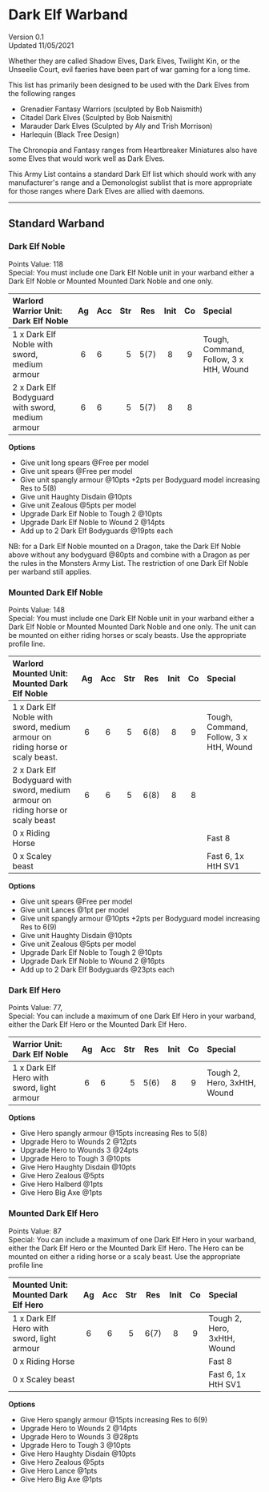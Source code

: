 # Dark Elf Warband
Version  0.1<BR>
Updated 11/05/2021  

Whether they are called Shadow Elves, Dark Elves, Twilight Kin, or the Unseelie Court, evil faeries have been part of war gaming for a long time.

This list has primarily been designed to be used with the Dark Elves from the following ranges

* Grenadier Fantasy Warriors (sculpted by Bob Naismith)
* Citadel Dark Elves (Sculpted by Bob Naismith)
* Marauder Dark Elves (Sculpted by  Aly and Trish Morrison)
* Harlequin (Black Tree Design)

The Chronopia and Fantasy ranges from Heartbreaker Miniatures also have some Elves that would work well as Dark Elves.


This Army List contains a standard Dark Elf list which should work with any manufacturer's range and a Demonologist sublist that is more appropriate for those ranges where Dark Elves are allied with daemons.
________________


## Standard Warband
### Dark Elf Noble
Points Value: 118<BR>
Special: You must include one Dark Elf Noble unit in your warband either a Dark Elf Noble or Mounted Mounted Dark Noble and one only.	

| Warlord Warrior Unit: Dark Elf Noble             | Ag   | Acc | Str  | Res  | Init | Co   | Special                                |
|:-------------------------------------------------|:----:|:----|-----:|:----:|:----:|:----:|:---------------------------------------|
| 1 x Dark Elf Noble with sword, medium armour     |  6   | 6   | 5    | 5(7) | 8    | 9    | Tough, Command, Follow, 3 x HtH, Wound |
| 2 x Dark Elf Bodyguard with sword, medium armour |  6   | 6   | 5    | 5(7) | 8    | 8    |                                        |

**Options**
  * Give unit long spears @Free per model
  * Give unit spears @Free per model
  * Give unit spangly armour @10pts +2pts per Bodyguard model increasing Res to 5(8)
  * Give unit Haughty Disdain @10pts
  * Give unit Zealous @5pts per model
  * Upgrade Dark Elf Noble to Tough 2 @10pts
  * Upgrade Dark Elf Noble to Wound 2 @14pts
  * Add up to 2 Dark Elf Bodyguards @19pts each

NB: for a Dark Elf Noble mounted on a Dragon, take the Dark Elf Noble above without any bodyguard @80pts and combine with a Dragon as per the rules in the Monsters Army List.  The restriction of one Dark Elf Noble per warband still applies.

### Mounted Dark Elf Noble
Points Value: 148<BR>
Special: You must include one Dark Elf Noble unit in your warband either a Dark Elf Noble or Mounted Mounted Dark Noble and one only. The unit can be mounted on either riding horses or scaly beasts.  Use the appropriate profile line.

| Warlord Mounted Unit: Mounted Dark Elf Noble                                    | Ag   | Acc  | Str  | Res  | Init | Co   | Special                               |
|:--------------------------------------------------------------------------------|:----:|:----:|:----:|:----:|:----:|:----:|:--------------------------------------|
| 1 x Dark Elf Noble with sword, medium armour on riding horse or scaly beast.    | 6    | 6    | 5    | 6(8) | 8    | 9    | Tough, Command, Follow, 3 x HtH, Wound|
| 2 x Dark Elf Bodyguard with sword, medium armour on riding horse or scaly beast | 6    | 6    | 5    | 6(8) | 8    | 8    |                                       |
| 0 x Riding Horse                                                                |      |      |      |      |      |      | Fast 8                                |
| 0 x Scaley beast                                                                |      |      |      |      |      |      | Fast 6, 1x HtH SV1                    |

**Options**
  * Give unit spears @Free per model
  * Give unit Lances @1pt per model
  * Give unit spangly armour @10pts +2pts per Bodyguard model increasing Res to 6(9)
  * Give unit Haughty Disdain @10pts
  * Give unit Zealous @5pts per model
  * Upgrade Dark Elf Noble to Tough 2 @10pts
  * Upgrade Dark Elf Noble to Wound 2 @16pts
  * Add up to 2 Dark Elf Bodyguards @23pts each





	

### Dark Elf Hero
Points Value: 77,<BR>
Special: You can include a maximum of one Dark Elf Hero in your warband, either the Dark Elf Hero or the Mounted Dark Elf Hero.

| Warrior Unit: Dark Elf Noble                  | Ag   | Acc | Str  | Res | Init | Co   | Special                     |
|:----------------------------------------------|:----:|:----|-----:|:---:|:----:|:----:|:----------------------------|
| 1 x Dark Elf Hero with sword, light armour    |  6   | 6   | 5    | 5(6)| 8    | 9    | Tough 2, Hero, 3xHtH, Wound |

**Options**
 * Give Hero spangly armour @15pts increasing Res to 5(8)
 * Upgrade Hero to Wounds 2 @12pts
 * Upgrade Hero to Wounds 3 @24pts
 * Upgrade Hero to Tough 3 @10pts
 * Give Hero Haughty Disdain @10pts
 * Give Hero Zealous @5pts
 * Give Hero Halberd @1pts
 * Give Hero Big Axe @1pts

### Mounted Dark Elf Hero
Points Value: 87<BR>
Special: You can include a maximum of one Dark Elf Hero in your warband, either the Dark Elf Hero or the Mounted Dark Elf Hero. The Hero can be mounted on either a riding horse or a scaly beast.  Use the appropriate profile line

| Mounted Unit: Mounted Dark Elf Hero        | Ag   | Acc | Str  | Res  | Init | Co   | Special                     |
|:-------------------------------------------|:----:|:---:|:----:|:----:|:----:|:----:|:----------------------------|
| 1 x Dark Elf Hero with sword, light armour | 6    | 6   | 5    | 6(7) | 8    | 9    | Tough 2, Hero, 3xHtH, Wound |
| 0 x Riding Horse                           |      |     |      |      |      |      | Fast 8                      |
| 0 x Scaley beast                           |      |     |      |      |      |      | Fast 6, 1x HtH SV1          |
**Options**
  * Give Hero spangly armour @15pts increasing Res to 6(9)
  * Upgrade Hero to Wounds 2 @14pts
  * Upgrade Hero to Wounds 3 @28pts
  * Upgrade Hero to Tough 3 @10pts
  * Give Hero Haughty Disdain @10pts
  * Give Hero Zealous @5pts
  * Give Hero Lance @1pts
  * Give Hero Big Axe @1pts



<!--	
Dark Elf Witch
	Warrior Unit
	Points Value: 61
	

	Special: You can include a maximum of one Dark Elf Witch in your warband.
	Unit:
	Ag
	Acc
	Str
	Res
	Init 
	Co
	Special
	1 x Dark Elf Witch with staff
	6
	6
	5
	5
	8
	9
	Tough, Wound, Magic Level 1
	0 x Apprentice Witches with swords
	6
	6
	5
	5
	8
	8
	

	0 x Bound Daemons
	5
	5
	5
	5
	3
	3
	Spirit, 1xHtH SV1, Exchange of Missiles SV1
	Options
	* Give Witch a Sword @1ptsUpgrade Witch to Magic Level 2 @25pts
* Upgrade Witch to Magic Level 3 @ 50pts
* Upgrade Witch to Tough 2 @10pts
* Give unit Haughty Disdain @10pts
* Give unit Zealous @5pts per model
	* Add up to 4 Bound Daemons @18pts each or add up to 4 Apprentice Witches @15pts each
* Give Apprentice Witches light armour @2pts per model increasing Res to 5(6)
	Dark Elf Witch on Scaley Beast
	Mounted Unit
	Points Value: 72
	

	Special: You can include a maximum of one Dark Elf Witch in your warband.
	Unit:
	Ag
	Acc
	Str
	Res
	Init 
	Co
	Special
	1 x Dark Elf Witch with sword
	6
	6
	5
	6
	8
	9
	Tough, Wound, Magic level 1, Fast 6, 1xHtH SV1
	

	

	

	

	

	

	

	

	0 x Bound Daemons
	5
	5
	5
	5
	3
	3
	Spirit, 1xHtH SV1, Exchange of Missiles SV1


	Options
	* Upgrade Witch to Magic Level 2 @25pts
* Upgrade Witch to Magic Level 3 @ 50pts
* Upgrade Witch to Tough 2 @10pts
* Give unit Haughty Disdain @10pts
* Give unit Zealous @5pts per model
	* Add up to 4 Bound Daemons @18pts each
	



Dark Elf Guard
	Warriors Unit
	Points Value: 
	132
	Special: You can include a maximum of one unit of Guard in your war band.  You can not include a unit of Guard if you have also fielded a unit of Dark Elf Death Dealers.
	Unit: Dark Elf Guard
	Ag
	Acc
	Str
	Res
	Init 
	Co
	Special
	1 x Dark Elf Leader with halberd, spangly armour
	6
	6
	6
	5(8)
	8
	9
	Tough, Spangly Armour
	4 x Dark Elf Guard with halberd, spangly armour
	6
	6
	6
	5(8)
	8
	8
	Spangly Armour
	Options
	* Give unit Haughty Disdain @ 10pts
* Give unit Zealous @5pts per model
	* Add up to 5 Guard @ 23pts per model
	



Dark Elf Death Dealers
	Warriors Unit
	Points Value: 
	127
	Special: You can include a maximum of one unit of Death Dealers in your war band.  You can not include a unit of Death Dealers if you have also fielded a unit of Dark Elf Guard.
	Unit: Dark Elf Death Dealers
	Ag
	Acc
	Str
	Res
	Init 
	Co
	Special
	1 x Dark Elf Leader with huge axe, spangly armour
	6
	6
	6
	5(8)
	8
	9
	Tough, Spangly Armour
	4 x Dark Elf Executioners with huge axe, spangly armour
	6
	6
	6
	5(8)
	8
	8
	Spangly Armour
	Options
	* Give unit Haughty Disdain @10pts
* Give unit Zealous @5pts per model
	* Add up to 5 Death Dealers @23pts per model
	



Dark Elf Warriors
	Warriors Unit
	Points Value: 
	97
	

	Unit: Dark Elf Warriors
	Ag
	Acc
	Str
	Res
	Init 
	Co
	Special
	1 x Dark Elf Leader with sword, light armour
	6
	6
	5
	5(6)
	8
	9
	Tough
	4 x Dark Elf sword with sword, light armour
	6
	6
	5
	5(6)
	8
	8
	

	Options
	* Give unit Haughty Disdain @10pts
* Give unit Zealous @5pts per model
	* Add up to 5 Warriors @17pts per model
	



Dark Elf Spears
	Warriors Unit
	Points Value: 
	97
	

	Unit: Dark Elf Spears
	Ag
	Acc
	Str
	Res
	Init 
	Co
	Special
	1 x Dark Elf Leader with long spear, light armour
	6
	6
	5
	5(6)
	8
	9
	Tough
	4 x Dark Elf Spears  with long spear, light armour
	6
	6
	5
	5(6)
	8
	8
	

	Options
	* Give unit Haughty Disdain @10pts
* Give unit Zealous @5pts per model
	* Add up to 5 Spearmen @17pts per model
	



Dark Elf Crossbows
	Warriors Unit
	Points Value: 
	117
	

	Unit: Dark Elf Crossbows
	Ag
	Acc
	Str
	Res
	Init 
	Co
	Special
	1 x Dark Elf Leader with sword, heavy crossbow, light armour
	5
	6
	5
	5(6)
	7
	9
	Tough, Fire order to shoot, heavily laden
	4 x Dark Elf Crossbows  with sword, heavy crossbow, light armour
	5
	6
	5
	5(6)
	7
	8
	Fire order to shoot, heavily laden
	Options
	* Give unit Haughty Disdain @10pts
* Give unit Zealous @5pts per model
	* Add up to 5 Crossbowmen @21pts per model
	



Dark Elf Scouts
	Warriors Unit
	Points Value: 
	117
	

	Unit: Dark Elf Scouts
	Ag
	Acc
	Str
	Res
	Init 
	Co
	Special
	1 x Dark Elf Leader with sword, crossbow, light armour
	5
	6
	5
	5(6)
	7
	9
	Tough, Woodsman
	4 x Dark Elf Crossbowmen  with sword, crossbow, light armour
	5
	6
	5
	5(6)
	7
	8
	Woodsman
	Options
	* Give unit Haughty Disdain @10pts
* Give unit Zealous @5pts per model
	* Add up to 5 Scouts @21pts per model
	



Dark Elf Foot Knight
	Warriors Unit
	Points Value: 
	107
	

	Unit: Dark Elf Foot Knights
	Ag
	Acc
	Str
	Res
	Init 
	Co
	Special
	1 x Dark Elf Leader with sword, medium armour
	6
	6
	5
	5(7)
	8
	9
	Tough
	4 x Dark elf foot knights with sword, medium armour
	6
	6
	5
	5(7)
	8
	8
	

	Options
	* Give unit Savage rule @1pt per model
* Upgrade to Spangly armour @2 pts per model
* Give unit Haughty Disdain @10pts


	* Give unit Zealous @5pts per model
* Add up to 5 foot knights @19pts per model
	



Dark  Elf Termagant
	Warriors Unit
	Points Value: 
	122
	Special: You can include a maximum of one Termagant unit in your war band unless the war band is led by a Harridan, in which case there is no limit.
	Unit: Dark Elf Termagant
	Ag
	Acc
	Str
	Res
	Init 
	Co
	Special
	1 x Dark Elf Leader with sword, light armour
	6
	6
	5
	5(6)
	8
	8
	Tough, Berserk
	4 x Termagant with sword, light armour
	6
	6
	5
	5(6)
	8
	9
	Berserk
	Options
	* Give unit Savage rule @1pt per model
* Give unit Haughty Disdain @ 10pts
* Give unit Zealous @ 5pts per model
	* Add up to 5 Termagant @ 22pts each
	



Harpies
	Warriors Unit
	Points Value: 
	150
	Special: You can include a maximum of one unit of Harpies in your warband.
	Unit: Harpies
	Ag
	Acc
	Str
	Res
	Init 
	Co
	Special
	3 x Harpies with rocks
	10
	5
	5
	5
	9
	9
	Flies, Fast 10, 2x HtH SV1, 1x Drops SV1
	Options
	* Give unit Dead Eye Shote rule @10pts
* Give unit Vengeful Rule @1pt per model 
	* Add up to 2 Harpies to unit @50pts each
	

Dark Elf Chaos Hounds
	Warriors/Beast Unit
	Points Value: 
	97
	

	Unit: Dark Elf Chaos Hounds
	Ag
	Acc
	Str
	Res
	Init 
	Co
	Special
	1 x Dark Elf Beastmaster with sword, light armour
	6
	6
	5
	5(6)
	8
	9
	Tough, Rapid Sprint
	4 x Chaos Hounds
	5
	-
	6
	7
	5
	5
	Savage, Rapid Sprint, 1x HtH Sv1
	Options
	* Give Beastmaster medium armour @2pts increasing Res to 5(7)
* Give Chaos Hounds Choking breath attacks @1pts per model
	* Add up 5 Chaos Hounds @14pts each
	





Dark Elf Riders
	Mounted Unit
	Points Value: 
	93
	

	Unit: Dark Elf Riders
	Ag
	Acc
	Str
	Res
	Init 
	Co
	Special
	1 x Dark Elf Leader with long spear, light armour
	6
	6
	5
	6(7)
	8
	9
	Tough, Fast 8
	2 x Dark Elf Spearmen  with long spear, light armour
	6
	6
	5
	6(7)
	8
	8
	Fast 8
	Options
	* Give unit Haughty Disdain @10pts
* Give unit Zealous @5pts per model
	* Add up to 2 Spearmen @27pts per model
	



Dark Elf Mounted Scouts
	Mounted Unit
	Points Value: 
	102
	

	Unit: Dark Elf Mounted Scouts
	Ag
	Acc
	Str
	Res
	Init 
	Co
	Special
	1 x Dark Elf Leader with sword, crossbow, light armour
	5
	6
	5
	6(7)
	7
	9
	Tough, Fast 8
	2 x Dark Elf Scouts  with sword, crossbow, light armour
	5
	6
	5
	6(7)
	7
	8
	Fast 8
	Options
	* Give unit Haughty Disdain @10pts
* Give unit Zealous @5pts per model
	* Add up to 2 Mounted Scouts @30pts per model
	



Dark Elf Mounted Knight
	Mounted Unit
	Points Value: 
	99
	

	Unit: Dark Elf Mounted Knight
	Ag
	Acc
	Str
	Res
	Init 
	Co
	Special
	1 x Dark Elf Leader with sword, medium armour, on scaley beast
	6
	6
	5
	6(8)
	8
	9
	Tough, Fast 6, 1xHtH SV1
	2 x Dark Elf Mounted Knight with sword, medium armour on scaly beast
	6
	6
	5
	6(8)
	8
	8
	Fast 6, 1xHtH SV
	Options
	* Give unit Savage rule @1pt per model
* Upgrade to Spangly armour @2 pts per model increasing Res to 6(9)
* Give unit Haughty Disdain @10pts


	* Give unit Zealous @5pts per model
* Add up to 5 foot knights @29pts per model
	





Dark Elf Chariot
	Chariot Unit
	Points Value: 
	112
	

	Unit: Dark Elf Chariot
	Ag
	Acc
	Str
	Res
	Init 
	Co
	Special
	1x Dark Elf Chariot with Dark Elf crew pulled by 2 scaly beasts
	6
	-
	-
	10
	-
	-
	Large Irresistible Charge, Fast 6
	2 x Dark Elf crew with sword, crossbow
	-
	6
	5
	-
	8
	9
	

	2 x Scaley Beasts
	-
	-
	5
	-
	-
	-
	1xHtH SV1
	Options
	* Give Elven crew spears @Free per model
* Give chariot Scythes @25pts with D6 SV1 impact hits on charge
	* Give Elven crew long spears @Free per model
	

________________
Demonologist warband






Daemonettes
	Warriors Unit
	Points Value: 
	138
	Special:  Daemonettes must be fielded in units of six
	Unit: Daemonettes
	Ag
	Acc
	Str
	Res
	Init 
	Co
	Special
	6 x Daemonettes
	5
	5
	6
	6
	7
	7
	HtH 2 SV 1 Savage
	

	

	

	

	

	

	

	

	Options
	* Give unit Vengeful Rule @ 1pt per model
	*

-->